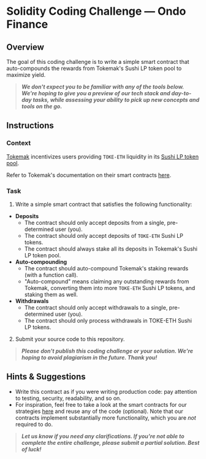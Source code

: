 # Solidity Coding Challenge — Ondo Finance

## Overview

The goal of this coding challenge is to write a simple smart contract that auto-compounds the rewards from Tokemak's Sushi LP token pool to maximize yield.

> ***We don't expect you to be familiar with any of the tools below. We're hoping to give you a preview of our tech stack and day-to-day tasks, while assessing your ability to pick up new concepts and tools on the go.***


## Instructions

### Context

[Tokemak](https://www.tokemak.xyz) incentivizes users providing `TOKE-ETH` liquidity in its [Sushi LP token pool](https://analytics.sushi.com/pairs/0xd4e7a6e2d03e4e48dfc27dd3f46df1c176647e38).

Refer to Tokemak's documentation on their smart contracts [here](https://docs.tokemak.xyz/protocol-information/contract-interactions).


### Task

1) Write a simple smart contract that satisfies the following functionality:

- **Deposits**
    - The contract should only accept deposits from a single, pre-determined user (you).
    - The contract should only accept deposits of `TOKE-ETH` Sushi LP tokens.
    - The contract should always stake all its deposits in Tokemak's Sushi LP token pool.
- **Auto-compounding**
    - The contract should auto-compound Tokemak's staking rewards (with a function call).
    - "Auto-compound" means claiming any outstanding rewards from Tokemak, converting them into more `TOKE-ETH` Sushi LP tokens, and staking them as well.
- **Withdrawals**
    - The contract should only accept withdrawals to a single, pre-determined user (you).
    - The contract should only process withdrawals in TOKE-ETH Sushi LP tokens.

2) Submit your source code to this repository.

> ***Please don't publish this coding challenge or your solution. We're hoping to avoid plagiarism in the future. Thank you!***


## Hints & Suggestions

- Write this contract as if you were writing production code: pay attention to testing, security, readability, and so on.
- For inspiration, feel free to take a look at the smart contracts for our strategies [here](https://github.com/ondoprotocol/ondo-protocol/tree/main/contracts/strategies) and reuse any of the code (optional). Note that our contracts implement substantially more functionality, which you are *not* required to do.

> ***Let us know if you need any clarifications. If you're not able to complete the entire challenge, please submit a partial solution. Best of luck!***
